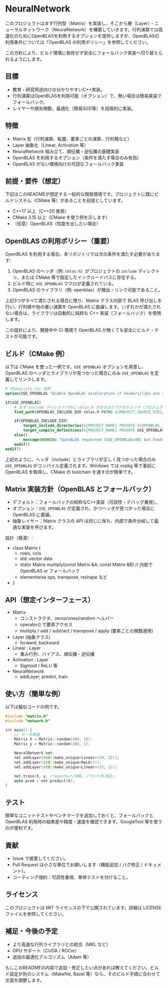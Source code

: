 # NeuralNetwork
このプロジェクトはまず行列型（Matrix）を実装し、そこから層（Layer）・ニューラルネットワーク（NeuralNetwork）を構築していきます。行列演算では高速化のためにOpenBLASを利用するオプションを提供しますが、OpenBLASの利用条件については「OpenBLAS の利用ポリシー」を参照してください。


この方針により、ビルド環境に依存せず安全にフォールバック実装へ切り替えられるようにします。

## 目標

- 教育・研究用途向けの分かりやすいC++実装。
- 行列演算はOpenBLASを利用可能（オプション）で、無い場合は簡易実装でフォールバック。
- レイヤーや損失関数、最適化（簡易SGD等）を段階的に実装。

## 特徴

- Matrix 型（行列演算、転置、要素ごとの演算、行列積など）
- Layer 抽象化（Linear, Activation 等）
- NeuralNetwork 組み立て、順伝播・逆伝播の基礎実装
- OpenBLAS を利用するオプション（条件を満たす場合のみ有効）
- OpenBLAS がない環境向けの可読なフォールバック実装

## 前提・要件（想定）

下記はこのREADMEが想定する一般的な開発環境です。プロジェクトに既にビルドシステム（CMake 等）があることを前提としています。

- C++17 以上（C++20 推奨）
- CMake 3.15 以上（CMake を使う例を示します）
- （任意）OpenBLAS（性能を出したい場合）

## OpenBLAS の利用ポリシー（重要）

OpenBLAS を利用する場合、本リポジトリでは次の条件を満たす必要があります:

1. OpenBLAS のヘッダ（例: `cblas.h`）がプロジェクトの `include` ディレクトリ、または CMake 等で指定したインクルードパスに存在する。
2. ビルド時に `USE_OPENBLAS` マクロが定義されている。
3. OpenBLAS のライブラリ（例: openblas）が検出・リンク可能であること。

上記3つがすべて満たされる場合に限り、Matrix クラス内部で BLAS 呼び出しを行い、行列積や他の重い演算を OpenBLAS に委譲します。いずれかが満たされない場合は、ライブラリは自動的に純粋な C++ 実装（フォールバック）を使用します。

この設計により、開発中や CI 環境で OpenBLAS が無くても安全にビルド・テストが可能です。

## ビルド（CMake 例）

以下は CMake を使った一例です。`USE_OPENBLAS` オプションを用意し、OpenBLAS のヘッダとライブラリが見つかった場合にのみ `USE_OPENBLAS` を定義してリンクします。

```cmake
# CMakeLists.txt 抜粋
option(USE_OPENBLAS "Enable OpenBLAS acceleration if headers/libs are available" OFF)

if(USE_OPENBLAS)
	# まず include ディレクトリ内に cblas.h があるかどうかをチェック（プロジェクト内 include を優先）
	find_path(OPENBLAS_INCLUDE_DIR cblas.h PATHS ${PROJECT_SOURCE_DIR}/include)

	if(OPENBLAS_INCLUDE_DIR)
		target_include_directories(${PROJECT_NAME} PRIVATE ${OPENBLAS_INCLUDE_DIR})
		target_compile_definitions(${PROJECT_NAME} PRIVATE USE_OPENBLAS)
	else()
		message(WARNING "OpenBLAS requested (USE_OPENBLAS=ON) but headers/libs not found in expected locations. Falling back to pure C++ implementation.")
	endif()
endif()
```

上記のように、ヘッダ（include）とライブラリが正しく見つかった場合のみ `USE_OPENBLAS` がコンパイル定義されます。Windows では vcpkg 等で事前に OpenBLAS を取得し、CMake の toolchain を通すのが簡単です。

## Matrix 実装方針（OpenBLAS とフォールバック）

- デフォルト：フォールバックの純粋なC++実装（可読性・デバッグ重視）。
- オプション：`USE_OPENBLAS` が定義され、かつヘッダが見つかった場合に OpenBLAS に委譲。
- 抽象レイヤー：Matrix クラスの API は同じに保ち、内部で条件分岐して最適な実装を呼びます。

設計（簡潔）:

- class Matrix {
  - rows, cols
  - std::vector<double> data
  - static Matrix multiply(const Matrix &A, const Matrix &B) // 内部でOpenBLAS or フォールバック
  - elementwise ops, transpose, reshape など
- }

## API（想定インターフェース）

- Matrix
  - コンストラクタ、zeros/ones/random ヘルパー
  - operator() で要素アクセス
  - multiply / add / subtract / transpose / apply (要素ごとの関数適用)
- Layer (抽象クラス)
  - forward, backward
- Linear : Layer
  - 重み行列、バイアス、順伝播・逆伝播
- Activation : Layer
  - Sigmoid / ReLU 等
- NeuralNetwork
  - addLayer, predict, train

## 使い方（簡単な例）

以下は擬似コードの例です。

```cpp
#include "matrix.h"
#include "network.h"

int main() {
	// データ準備
	Matrix X = Matrix::random(100, 10);
	Matrix y = Matrix::random(100, 1);

	NeuralNetwork net;
	net.addLayer(std::make_unique<Linear>(10, 32));
	net.addLayer(std::make_unique<ReLU>());
	net.addLayer(std::make_unique<Linear>(32, 1));

	net.train(X, y, /*epochs=*/100, /*lr=*/0.01);
	auto pred = net.predict(X);
}
```

## テスト

簡単なユニットテストやベンチマークを追加しておくと、フォールバックと OpenBLAS 利用時の結果差や精度・速度を確認できます。GoogleTest 等を使うのが便利です。

## 貢献

- Issue で提案してください。
- Pull Request は小さな単位でお願いします（機能追加 / バグ修正 / ドキュメント）。
- コーディング規約：可読性重視、単体テストを付けること。

## ライセンス

このプロジェクトは MIT ライセンスの下で公開されています。詳細は LICENSE ファイルを参照してください。

## 補足・今後の予定

- より高速な行列ライブラリとの統合（MKL など）
- GPU サポート（CUDA / ROCm）
- 追加の最適化アルゴリズム（Adam 等）

もしこのREADMEの内容で追加・修正したい点があれば教えてください。ビルド設定が別のシステム（Makefile, Bazel 等）なら、そのビルド手順に合わせて文面を調整します。
